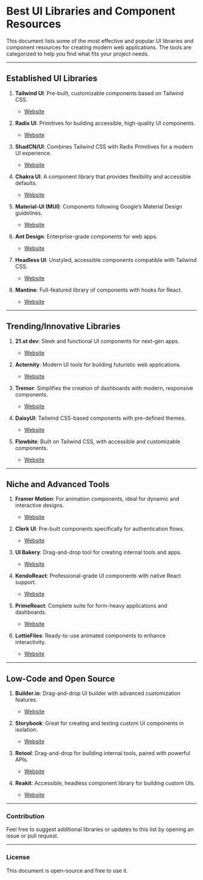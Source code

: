 # Best UI Libraries and Component Resources

This document lists some of the most effective and popular UI libraries and component resources for creating modern web applications. The tools are categorized to help you find what fits your project needs.

---

## **Established UI Libraries**

1. **Tailwind UI**: Pre-built, customizable components based on Tailwind CSS.
   - [Website](https://tailwindui.com)

2. **Radix UI**: Primitives for building accessible, high-quality UI components.
   - [Website](https://www.radix-ui.com)

3. **ShadCN/UI**: Combines Tailwind CSS with Radix Primitives for a modern UI experience.
   - [Website](https://shadcn.dev)

4. **Chakra UI**: A component library that provides flexibility and accessible defaults.
   - [Website](https://chakra-ui.com)

5. **Material-UI (MUI)**: Components following Google’s Material Design guidelines.
   - [Website](https://mui.com)

6. **Ant Design**: Enterprise-grade components for web apps.
   - [Website](https://ant.design)

7. **Headless UI**: Unstyled, accessible components compatible with Tailwind CSS.
   - [Website](https://headlessui.dev)

8. **Mantine**: Full-featured library of components with hooks for React.
   - [Website](https://mantine.dev)

---

## **Trending/Innovative Libraries**

1. **21.st dev**: Sleek and functional UI components for next-gen apps.
   - [Website](https://21st.dev)

2. **Acternity**: Modern UI tools for building futuristic web applications.
   - [Website](https://acternity.com)

3. **Tremor**: Simplifies the creation of dashboards with modern, responsive components.
   - [Website](https://tremor.so)

4. **DaisyUI**: Tailwind CSS-based components with pre-defined themes.
   - [Website](https://daisyui.com)

5. **Flowbite**: Built on Tailwind CSS, with accessible and customizable components.
   - [Website](https://flowbite.com)

---

## **Niche and Advanced Tools**

1. **Framer Motion**: For animation components, ideal for dynamic and interactive designs.
   - [Website](https://www.framer.com/motion/)

2. **Clerk UI**: Pre-built components specifically for authentication flows.
   - [Website](https://clerk.dev)

3. **UI Bakery**: Drag-and-drop tool for creating internal tools and apps.
   - [Website](https://uibakery.io)

4. **KendoReact**: Professional-grade UI components with native React support.
   - [Website](https://www.telerik.com/kendo-react-ui/)

5. **PrimeReact**: Complete suite for form-heavy applications and dashboards.
   - [Website](https://www.primereact.org)

6. **LottieFiles**: Ready-to-use animated components to enhance interactivity.
   - [Website](https://lottiefiles.com)

---

## **Low-Code and Open Source**

1. **Builder.io**: Drag-and-drop UI builder with advanced customization features.
   - [Website](https://www.builder.io)

2. **Storybook**: Great for creating and testing custom UI components in isolation.
   - [Website](https://storybook.js.org)

3. **Retool**: Drag-and-drop for building internal tools, paired with powerful APIs.
   - [Website](https://retool.com)

4. **Reakit**: Accessible, headless component library for building custom UIs.
   - [Website](https://reakit.io)

---

### **Contribution**
Feel free to suggest additional libraries or updates to this list by opening an issue or pull request.

---

### **License**
This document is open-source and free to use it.
